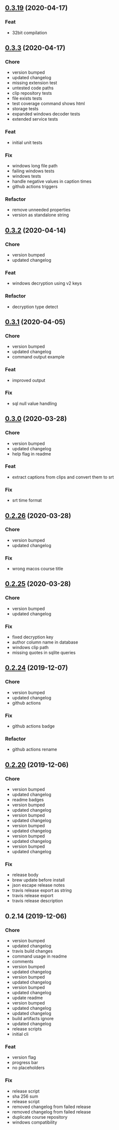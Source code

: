 
<a name="0.3.19"></a>
## [0.3.19](https://github.com/ajdnik/decrypo/compare/0.3.3...0.3.19) (2020-04-17)

### Feat

* 32bit compilation


<a name="0.3.3"></a>
## [0.3.3](https://github.com/ajdnik/decrypo/compare/0.3.2...0.3.3) (2020-04-17)

### Chore

* version bumped
* updated changelog
* missing extension test
* untested code paths
* clip repository tests
* file exists tests
* test coverage command shows html
* storage tests
* expanded windows decoder tests
* extended service tests

### Feat

* initial unit tests

### Fix

* windows long file path
* failing windows tests
* windows tests
* handle negative values in caption times
* github actions triggers

### Refactor

* remove unneeded properties
* version as standalone string


<a name="0.3.2"></a>
## [0.3.2](https://github.com/ajdnik/decrypo/compare/0.3.1...0.3.2) (2020-04-14)

### Chore

* version bumped
* updated changelog

### Feat

* windows decryption using v2 keys

### Refactor

* decryption type detect


<a name="0.3.1"></a>
## [0.3.1](https://github.com/ajdnik/decrypo/compare/0.3.0...0.3.1) (2020-04-05)

### Chore

* version bumped
* updated changelog
* command output example

### Feat

* improved output

### Fix

* sql null value handling


<a name="0.3.0"></a>
## [0.3.0](https://github.com/ajdnik/decrypo/compare/0.2.26...0.3.0) (2020-03-28)

### Chore

* version bumped
* updated changelog
* help flag in readme

### Feat

* extract captions from clips and convert them to srt

### Fix

* srt time format


<a name="0.2.26"></a>
## [0.2.26](https://github.com/ajdnik/decrypo/compare/0.2.25...0.2.26) (2020-03-28)

### Chore

* version bumped
* updated changelog

### Fix

* wrong macos course title


<a name="0.2.25"></a>
## [0.2.25](https://github.com/ajdnik/decrypo/compare/0.2.24...0.2.25) (2020-03-28)

### Chore

* version bumped
* updated changelog

### Fix

* fixed decryption key
* author column name in database
* windows clip path
* missing quotes in sqlite queries


<a name="0.2.24"></a>
## [0.2.24](https://github.com/ajdnik/decrypo/compare/0.2.20...0.2.24) (2019-12-07)

### Chore

* version bumped
* updated changelog
* github actions

### Fix

* github actions badge

### Refactor

* github actions rename


<a name="0.2.20"></a>
## [0.2.20](https://github.com/ajdnik/decrypo/compare/0.2.14...0.2.20) (2019-12-06)

### Chore

* version bumped
* updated changelog
* readme badges
* version bumped
* updated changelog
* version bumped
* updated changelog
* version bumped
* updated changelog
* version bumped
* updated changelog
* version bumped
* updated changelog

### Fix

* release body
* brew update before install
* json escape release notes
* travis release export as string
* travis release export
* travis release description


<a name="0.2.14"></a>
## 0.2.14 (2019-12-06)

### Chore

* version bumped
* updated changelog
* travis build changes
* command usage in readme
* comments
* version bumped
* updated changelog
* version bumped
* updated changelog
* version bumped
* updated changelog
* update readme
* version bumped
* updated changelog
* updated changelog
* build artifacts ignore
* updated changelog
* release scripts
* initial cli

### Feat

* version flag
* progress bar
* no placeholders

### Fix

* release script
* sha 256 sum
* release script
* removed changelog from failed release
* removed changelog from failed release
* duplicate course repository
* windows compatibility

